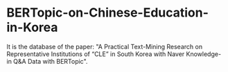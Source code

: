 # BERTopic-on-Chinese-Education-in-Korea
It is the database of the paper: "A Practical Text-Mining Research on Representative Institutions of “CLE” in South Korea with Naver Knowledge-in Q&amp;A Data with BERTopic".
